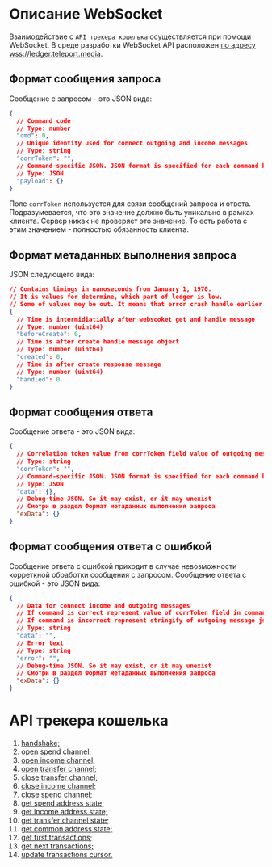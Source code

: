 # Описание WebSocket

Взаимодействие с `API трекера кошелька` осуществляется при помощи WebSocket.
В среде разработки WebSocket API расположен [по адресу wss://ledger.teleport.media](https://ledger.teleport.media).

## Формат сообщения запроса
Сообщение с запросом - это JSON вида:
```json
{
  // Command code
  // Type: number
  "cmd": 0,
  // Unique identity used for connect outgoing and income messages
  // Type: string
  "corrToken": "",
  // Command-specific JSON. JSON format is specified for each command below
  // Type: JSON
  "payload": {}
}
```
Поле `corrToken` используется для связи сообщений запроса и ответа. Подразумевается, что это значение должно быть уникально в рамках клиента.
Сервер никак не проверяет это значение. То есть работа с этим значением - полностью обязанность клиента.

## Формат метаданных выполнения запроса
JSON следующего вида:
```json
// Contains timings in nanoseconds from January 1, 1970.
// It is values for determine, which part of ledger is low.
// Some of values mey be out. It means that error crash handle earlier.
{
  // Time is intermidiatially after webscoket get and handle message
  // Type: number (uint64)
  "beforeCreate": 0,
  // Time is after create handle message object
  // Type: number (uint64)
  "created": 0,
  // Time is after create response message
  // Type: number (uint64)
  "handled": 0
}
```

## Формат сообщения ответа
Сообщение ответа - это JSON вида:
```json
{
  // Correlation token value from corrToken field value of outgoing message
  // Type: string
  "corrToken": "",
  // Command-specific JSON. JSON format is specified for each command below.
  // Type: JSON
  "data": {},
  // Debug-time JSON. So it may exist, or it may unexist
  // Смотри в раздел Формат метаданных выполнения запроса
  "exData": {}
}
```

## Формат сообщения ответа с ошибкой
Сообщение ответа с ошибкой приходит в случае невозможности корреткной обработки сообщения с запросом.
Сообщение ответа с ошибкой - это JSON вида:
```json
{
  // Data for connect income and outgoing messages
  // If command is correct represent value of corrToken field in command
  // If command is incorrect represent stringify of outgoing message json
  // Type: string
  "data": "",
  // Error text
  // Type: string
  "error": "",
  // Debug-time JSON. So it may exist, or it may unexist
  // Смотри в раздел Формат метаданных выполнения запроса
  "exData": {}
}
``` 

# API трекера кошелька

1. [handshake;](./api/handshake.md)
1. [open spend channel;](./api/open_spend_channel.md)
1. [open income channel;](./api/open_income_channel.md)
1. [open transfer channel;](./api/open_transfer_channel.md)
1. [close transfer channel;](./api/close_transfer_channel.md)
1. [close income channel;](./api/close_income_channel.md)
1. [close spend channel;](./api/close_spend_channel.md)
1. [get spend address state;](./api/get_spend_address_state.md)
1. [get income address state;](./api/get_income_address_state.md)
1. [get transfer channel state;](./api/get_transfer_channel_state.md)
1. [get common address state;](./api/get_common_address_state.md)
1. [get first transactions;](./api/get_first_transactions.md)
1. [get next transactions;](./api/get_next_transactions.md)
1. [update transactions cursor.](./api/update_transactions_cursor.md)
